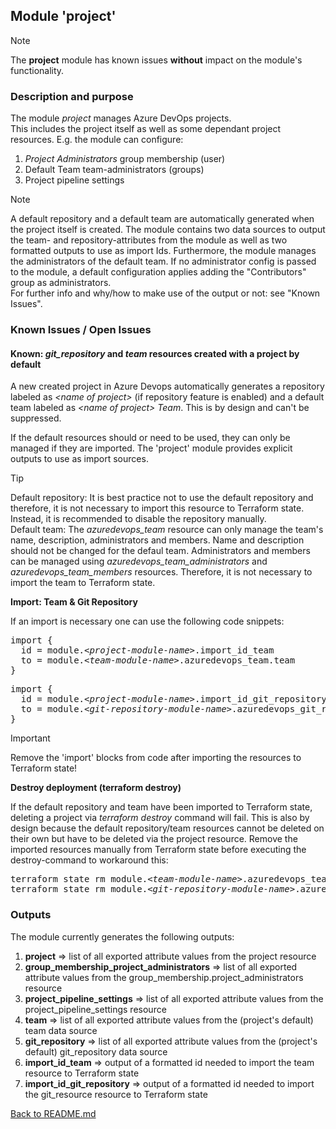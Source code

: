 ## Module 'project'

> [!NOTE]
> The <b>project</b> module has known issues **without** impact on the module's functionality. 

### Description and purpose

The module <i>project</i> manages Azure DevOps projects.  
This includes the project itself as well as some dependant project resources. E.g. the module can configure:  
1) <i>Project Administrators</i> group membership (user)
2) Default Team team-administrators (groups)
3) Project pipeline settings

> [!NOTE]
> A default repository and a default team are automatically generated when the project itself is created. The module contains two data sources to output the team- and repository-attributes from the module as well as two formatted outputs to use as import Ids. Furthermore, the module manages the administrators of the default team. If no administrator config is passed to the module, a default configuration applies adding the "Contributors" group as administrators.  
> For further info and why/how to make use of the output or not: see "Known Issues".  

### Known Issues / Open Issues

#### Known: <i>git_repository</i> and <i>team</i> resources created with a project by default
 
A new created project in Azure Devops automatically generates a repository labeled as <i>&lt;name of project&gt;</i> (if repository feature is enabled) and a default team labeled as <i>&lt;name of project&gt; Team</i>. This is by design and can't be suppressed.  
  
If the default resources should or need to be used, they can only be managed if they are imported. The 'project' module provides explicit outputs to use as import sources.  

> [!TIP]
> Default repository: It is best practice not to use the default repository and therefore, it is not necessary to import this resource to Terraform state. Instead, it is recommended to disable the repository manually.  
> Default team: The <i>azuredevops_team</i> resource can only manage the team's name, description, administrators and members. Name and description should not be changed for the defaul team. Administrators and members can be managed using <i>azuredevops_team_administrators</i> and <i>azuredevops_team_members</i> resources. Therefore, it is not necessary to import the team to Terraform state.  

<b>Import: Team & Git Repository</b>

If an import is necessary one can use the following code snippets:

<pre>
import {
  id = module.<i>&lt;project-module-name&gt;</i>.import_id_team
  to = module.<i>&lt;team-module-name&gt;</i>.azuredevops_team.team
}
</pre>

<pre>
import {
  id = module.<i>&lt;project-module-name&gt;</i>.import_id_git_repository
  to = module.<i>&lt;git-repository-module-name&gt;</i>.azuredevops_git_repository.git_repository
}
</pre>

> [!IMPORTANT]
> Remove the 'import' blocks from code after importing the resources to Terraform state!

<b>Destroy deployment (terraform destroy)</b>

If the default repository and team have been imported to Terraform state, deleting a project via <i>terraform destroy</i> command will fail. This is also by design because the default repository/team resources cannot be deleted on their own but have to be deleted via the project resource. Remove the imported resources manually from Terraform state before executing the destroy-command to workaround this:  

<pre>
terraform state rm module.<i>&lt;team-module-name&gt;</i>.azuredevops_team.team
terraform state rm module.<i>&lt;git-repository-module-name&gt;</i>.azuredevops_git_repository.git_repository
</pre>

### Outputs

The module currently generates the following outputs:  

1) <b>project</b> => list of all exported attribute values from the project resource  
2) <b>group_membership_project_administrators</b> => list of all exported attribute values from the group_membership.project_administrators resource  
3) <b>project_pipeline_settings</b> => list of all exported attribute values from the project_pipeline_settings resource  
4) <b>team</b> => list of all exported attribute values from the (project's default) team data source  
5) <b>git_repository</b> => list of all exported attribute values from the (project's default) git_repository data source  
6) <b>import_id_team</b> => output of a formatted id needed to import the team resource to Terraform state  
7) <b>import_id_git_repository</b> => output of a formatted id needed to import the git_resource resource to Terraform state  
  
  
[Back to README.md](../README.md)  
